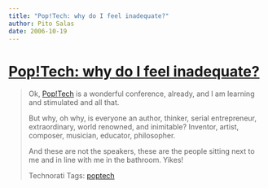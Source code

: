 ```yaml
---
title: "Pop!Tech: why do I feel inadequate?"
author: Pito Salas
date: 2006-10-19
---
```

# [Pop!Tech: why do I feel inadequate?](None)



>
> Ok, [Pop!Tech](<http://onsite.poptech.org/>) is a wonderful conference,
> already, and I am learning and stimulated and all that.
>
> But why, oh why, is everyone an author, thinker, serial entrepreneur,
> extraordinary, world renowned, and inimitable? Inventor, artist, composer,
> musician, educator, philosopher.
>
> And these are not the speakers, these are the people sitting next to me and
> in line with me in the bathroom. Yikes!
>
> Technorati Tags: [poptech](<http://technorati.com/tag/poptech>)



